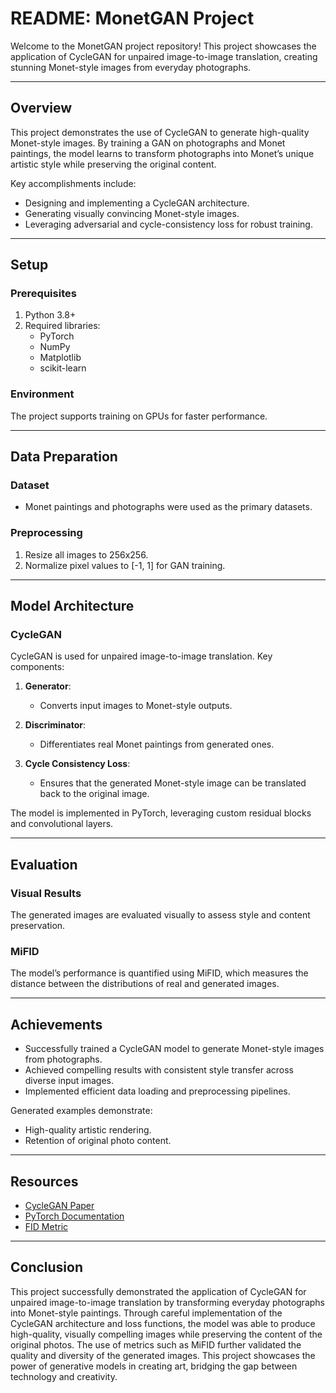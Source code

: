 # README: MonetGAN Project

Welcome to the MonetGAN project repository! This project showcases the application of CycleGAN for unpaired image-to-image translation, creating stunning Monet-style images from everyday photographs.

---

## Overview
This project demonstrates the use of CycleGAN to generate high-quality Monet-style images. By training a GAN on photographs and Monet paintings, the model learns to transform photographs into Monet’s unique artistic style while preserving the original content.

Key accomplishments include:
- Designing and implementing a CycleGAN architecture.
- Generating visually convincing Monet-style images.
- Leveraging adversarial and cycle-consistency loss for robust training.

---

## Setup
### Prerequisites
1. Python 3.8+
2. Required libraries:
   - PyTorch
   - NumPy
   - Matplotlib
   - scikit-learn

### Environment
The project supports training on GPUs for faster performance.

---

## Data Preparation
### Dataset
- Monet paintings and photographs were used as the primary datasets.

### Preprocessing
1. Resize all images to 256x256.
2. Normalize pixel values to [-1, 1] for GAN training.

---

## Model Architecture
### CycleGAN
CycleGAN is used for unpaired image-to-image translation. Key components:

1. **Generator**:
   - Converts input images to Monet-style outputs.

2. **Discriminator**:
   - Differentiates real Monet paintings from generated ones.

3. **Cycle Consistency Loss**:
   - Ensures that the generated Monet-style image can be translated back to the original image.

The model is implemented in PyTorch, leveraging custom residual blocks and convolutional layers.

---

## Evaluation
### Visual Results
The generated images are evaluated visually to assess style and content preservation.

### MiFID
The model’s performance is quantified using MiFID, which measures the distance between the distributions of real and generated images.

---

## Achievements
- Successfully trained a CycleGAN model to generate Monet-style images from photographs.
- Achieved compelling results with consistent style transfer across diverse input images.
- Implemented efficient data loading and preprocessing pipelines.

Generated examples demonstrate:
- High-quality artistic rendering.
- Retention of original photo content.

---

## Resources
- [CycleGAN Paper](https://arxiv.org/abs/1703.10593)
- [PyTorch Documentation](https://pytorch.org/docs/stable/index.html)
- [FID Metric](https://arxiv.org/abs/1706.08500)

---

## Conclusion
This project successfully demonstrated the application of CycleGAN for unpaired image-to-image translation by transforming everyday photographs into Monet-style paintings. Through careful implementation of the CycleGAN architecture and loss functions, the model was able to produce high-quality, visually compelling images while preserving the content of the original photos. The use of metrics such as MiFID further validated the quality and diversity of the generated images. This project showcases the power of generative models in creating art, bridging the gap between technology and creativity.

